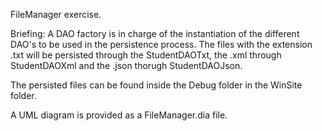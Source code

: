 FileManager exercise.

Briefing:
A DAO factory is in charge of the instantiation of the different DAO's to be used in the persistence process.
The files with the extension .txt will be persisted through the StudentDAOTxt, the .xml through StudentDAOXml and the .json thorugh StudentDAOJson.

The persisted files can be found inside the Debug folder in the WinSite folder.

A UML diagram is provided as a FileManager.dia file.